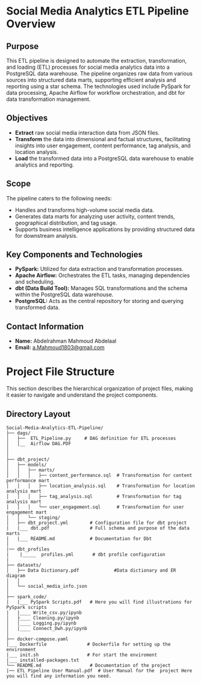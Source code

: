 # Social Media Analytics ETL Pipeline Overview

## Purpose
This ETL pipeline is designed to automate the extraction, transformation, and loading (ETL) processes for social media analytics data into a PostgreSQL data warehouse. The pipeline organizes raw data from various sources into structured data marts, supporting efficient analysis and reporting using a star schema. The technologies used include PySpark for data processing, Apache Airflow for workflow orchestration, and dbt for data transformation management.

## Objectives
- **Extract** raw social media interaction data from JSON files.
- **Transform** the data into dimensional and factual structures, facilitating insights into user engagement, content performance, tag analysis, and location analysis.
- **Load** the transformed data into a PostgreSQL data warehouse to enable analytics and reporting.

## Scope
The pipeline caters to the following needs:
- Handles and transforms high-volume social media data.
- Generates data marts for analyzing user activity, content trends, geographical distribution, and tag usage.
- Supports business intelligence applications by providing structured data for downstream analysis.

## Key Components and Technologies
- **PySpark:** Utilized for data extraction and transformation processes.
- **Apache Airflow:** Orchestrates the ETL tasks, managing dependencies and scheduling.
- **dbt (Data Build Tool):** Manages SQL transformations and the schema within the PostgreSQL data warehouse.
- **PostgreSQL:** Acts as the central repository for storing and querying transformed data.

## Contact Information
- **Name:** Abdelrahman Mahmoud Abdelaal
- **Email:** [a.Mahmoud1803@gmail.com](mailto:a.Mahmoud1803@gmail.com)

# Project File Structure

This section describes the hierarchical organization of project files, making it easier to navigate and understand the project components.

## Directory Layout

```plaintext
Social-Media-Analytics-ETL-Pipeline/
├── dags/
│   ├──  ETL_Pipeline.py     # DAG definition for ETL processes
│   │__  Airflow DAG.PDF        
│   
│       
├── dbt_project/
│   ├── models/
│   │   ├── marts/
│   │   │   ├── content_performance.sql  # Transformation for content performance mart
│   │   │   ├── location_analysis.sql    # Transformation for location analysis mart
│   │   │   ├── tag_analysis.sql         # Transformation for tag analysis mart
│   │   │   └── user_engagement.sql      # Transformation for user engagement mart
│   │   └── staging/
│   ├── dbt_project.yml        # Configuration file for dbt project
|   |___ dbt.pdf               # Full schema and purpose of the data marts
|   |___ README.md             # Documentation for Dbt
│
|── dbt_profiles
|    |_____  profiles.yml       # dbt profile configuration
|
├── datasets/
│   ├── Data Dictionary.pdf             #Data dictionary and ER diagram
│   │   
│   └── social_media_info.json
│       
├── spark_code/
|   |___ PySpark Scripts.pdf   # Here you will find illustrations for PySpark scripts
|   |____ Write_csv.py/ipynb
│   ├____ Cleaning.py/ipynb
│   │____ Logging.py/ipynb     
│   |____ Connect_Dwh.py/ipynb
│       
├── docker-compose.yaml
│___ Dockerfile               # Dockerfile for setting up the environment
|___ init.sh                  # For start the enviroment 
|___ installed-packages.txt             
└── README.md                  # Documentation of the project
|── ETL Pipeline User Manual.pdf  # User Manual for the  project Here you will find any information you need.
